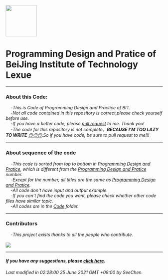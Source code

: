 <img src="http://www.jd-tv.com/uploads/allimg/170126/154920H54_0.png" width="100" height="100" alt=""/>

# Programming Design and Pratice of BeiJing Institute of Technology Lexue
***
### About this Code:
&nbsp;&nbsp;&nbsp;&nbsp;-*This is Code of Programming Design and Practice of BIT.*<br/>
&nbsp;&nbsp;&nbsp;&nbsp;-*Not all code contained in this repository is correct,please check yourself before use.*</br>
&nbsp;&nbsp;&nbsp;&nbsp;-*If you have a better code, please [pull request](https://docs.github.com/en/github/collaborating-with-pull-requests/proposing-changes-to-your-work-with-pull-requests/creating-a-pull-request) to me. Thank you!*</br>
&nbsp;&nbsp;&nbsp;&nbsp;-*The code for this repository is not complete，**BECAUSE I'M TOO LAZY TO WRITE** [😏😏😏](https://www.google.com/search?q=%E6%BB%91%E7%A8%BD&rlz=1C1SQJL_enMY905MY905&source=lnms&tbm=isch&sa=X&ved=2ahUKEwj6uM-Gia_xAhV8yDgGHdggBL0Q_AUoAXoECAEQAw&biw=1280&bih=648).So if you have code, be sure to pull request to me!!!*</br>
***
### About sequence of the code
&nbsp;&nbsp;&nbsp;&nbsp;-*This code is sorted from top to bottom in [Programming Design and Pratice](http://lexue.bit.edu.cn/course/view.php?id=8303), which is different from the [Programming Design and Pratice](http://lexue.bit.edu.cn/course/view.php?id=8303) number.*</br>
&nbsp;&nbsp;&nbsp;&nbsp;-*Except for the number, all titles are the same as [Programming Design and Pratice](http://lexue.bit.edu.cn/course/view.php?id=8303).*</br>
&nbsp;&nbsp;&nbsp;&nbsp;-*All code don't have input and output example.*</br>
&nbsp;&nbsp;&nbsp;&nbsp;-*If you can't find the code you want, please check whether other code files have similar topic.*</br>
&nbsp;&nbsp;&nbsp;&nbsp;-*All codes are in the [Code](https://github.com/SeeChen/lexue_C_Language/tree/main/Code) folder.*</br>
***
### Contributors
&nbsp;&nbsp;&nbsp;&nbsp;-*This project exists thanks to all the people who contribute.*</br></br>
<a href="https://github.com/SeeChen/lexue_C_Language/graphs/contributors"><img src="https://contrib.rocks/image?repo=SeeChen/lexue_C_Language" /></a>
***
#### *If you have any suggestions, please [click here](https://wa.me/60108279254).*
###### *Last modified in 02:28:00 25 June 2021 GMT +08:00 by SeeChen.*
